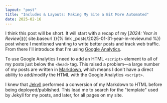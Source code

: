 ```yaml
---
layout: "post"
title: "Includes & Layouts: Making My Site a Bit More Automated"
date: 2025-02-16
---
```


I think this post will be short.
It will start with a recap of my [_2024:
Year in Review_]({{ site.baseurl }}{% link _posts/2025-01-31-year-in-review.md %})
post where I mentioned wanting to write better posts and track web traffic.
From there I'll introduce that I'm using [Google Analytics](https://developers.google.com/analytics).

To use Google Analytics I need to add an HTML `<script>` element to all of my posts just below the `<head>` tag.
This raised a problem—a large number of my posts are written in [Markdown](https://en.wikipedia.org/wiki/Markdown),
which means I don't have a direct ability to add/modify the HTML with the Google Analytics `<script>`.

I knew
that [Jekyll](https://jekyllrb.com/) performed a conversion of my Markdown to HTML before being deployed/published.
This lead me to search for the "template" used by Jekyll for my posts, and later, for all pages on my site.